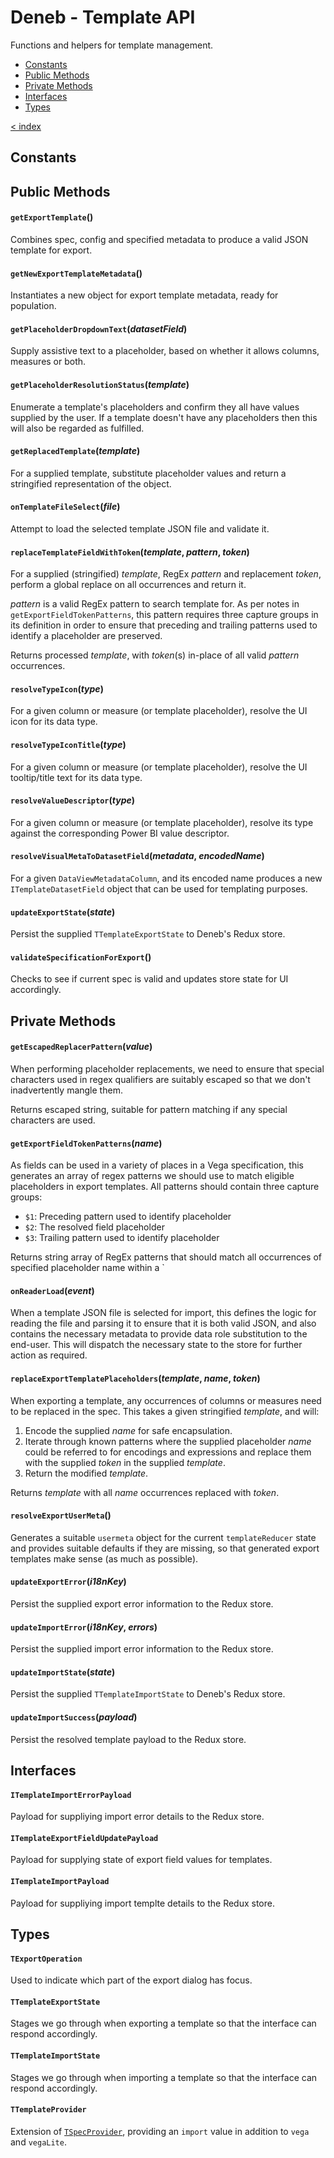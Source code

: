 # Deneb - Template API

Functions and helpers for template management.

-   [Constants](#constants)
-   [Public Methods](#public-methods)
-   [Private Methods](#private-methods)
-   [Interfaces](#interfaces)
-   [Types](#types)

[< index](../README.md)

## Constants

## Public Methods

#### `getExportTemplate`()

Combines spec, config and specified metadata to produce a valid JSON template for export.

#### `getNewExportTemplateMetadata`()

Instantiates a new object for export template metadata, ready for population.

#### `getPlaceholderDropdownText`(_datasetField_)

Supply assistive text to a placeholder, based on whether it allows columns, measures or both.

#### `getPlaceholderResolutionStatus`(_template_)

Enumerate a template's placeholders and confirm they all have values supplied by the user. If a template doesn't have any placeholders then this will also be regarded as fulfilled.

#### `getReplacedTemplate`(_template_)

For a supplied template, substitute placeholder values and return a stringified representation of the object.

#### `onTemplateFileSelect`(_file_)

Attempt to load the selected template JSON file and validate it.

#### `replaceTemplateFieldWithToken`(_template_, _pattern_, _token_)

For a supplied (stringified) _template_, RegEx _pattern_ and replacement _token_, perform a global replace on all occurrences and return it.

_pattern_ is a valid RegEx pattern to search template for. As per notes in `getExportFieldTokenPatterns`, this pattern requires three capture groups in its definition in order to ensure that preceding and trailing patterns used to identify a placeholder are preserved.

Returns processed _template_, with _token_(s) in-place of all valid _pattern_ occurrences.

#### `resolveTypeIcon`(_type_)

For a given column or measure (or template placeholder), resolve the UI icon for its data type.

#### `resolveTypeIconTitle`(_type_)

For a given column or measure (or template placeholder), resolve the UI tooltip/title text for its data type.

#### `resolveValueDescriptor`(_type_)

For a given column or measure (or template placeholder), resolve its type against the corresponding Power BI value descriptor.

#### `resolveVisualMetaToDatasetField`(_metadata_, _encodedName_)

For a given `DataViewMetadataColumn`, and its encoded name produces a new `ITemplateDatasetField` object that can be used for templating purposes.

#### `updateExportState`(_state_)

Persist the supplied `TTemplateExportState` to Deneb's Redux store.

#### `validateSpecificationForExport`()

Checks to see if current spec is valid and updates store state for UI accordingly.

## Private Methods

#### `getEscapedReplacerPattern`(_value_)

When performing placeholder replacements, we need to ensure that special characters used in regex qualifiers are suitably escaped so that we don't inadvertently mangle them.

Returns escaped string, suitable for pattern matching if any special characters are used.

#### `getExportFieldTokenPatterns`(_name_)

As fields can be used in a variety of places in a Vega specification, this generates an array of regex patterns we should use to match eligible placeholders in export templates. All patterns should contain three capture groups:

-   `$1`: Preceding pattern used to identify placeholder
-   `$2`: The resolved field placeholder
-   `$3`: Trailing pattern used to identify placeholder

Returns string array of RegEx patterns that should match all occurrences of specified placeholder name within a `

#### `onReaderLoad`(_event_)

When a template JSON file is selected for import, this defines the logic for reading the file and parsing it to ensure that it is both valid JSON, and also contains the necessary metadata to provide data role substitution to the end-user. This will dispatch the necessary state to the store for further action as required.

#### `replaceExportTemplatePlaceholders`(_template_, _name_, _token_)

When exporting a template, any occurrences of columns or measures need to be replaced in the spec. This takes a given stringified _template_, and will:

1. Encode the supplied _name_ for safe encapsulation.
2. Iterate through known patterns where the supplied placeholder _name_ could be referred to for encodings and expressions and replace them with the supplied _token_ in the supplied _template_.
3. Return the modified _template_.

Returns _template_ with all _name_ occurrences replaced with _token_.

#### `resolveExportUserMeta`()

Generates a suitable `usermeta` object for the current `templateReducer` state and provides suitable defaults if they are missing, so that generated export templates make sense (as much as possible).

#### `updateExportError`(_i18nKey_)

Persist the supplied export error information to the Redux store.

#### `updateImportError`(_i18nKey_, _errors_)

Persist the supplied import error information to the Redux store.

#### `updateImportState`(_state_)

Persist the supplied `TTemplateImportState` to Deneb's Redux store.

#### `updateImportSuccess`(_payload_)

Persist the resolved template payload to the Redux store.

## Interfaces

#### `ITemplateImportErrorPayload`

Payload for suppliying import error details to the Redux store.

#### `ITemplateExportFieldUpdatePayload`

Payload for supplying state of export field values for templates.

#### `ITemplateImportPayload`

Payload for suppliying import templte details to the Redux store.

## Types

#### `TExportOperation`

Used to indicate which part of the export dialog has focus.

#### `TTemplateExportState`

Stages we go through when exporting a template so that the interface can respond accordingly.

#### `TTemplateImportState`

Stages we go through when importing a template so that the interface can respond accordingly.

#### `TTemplateProvider`

Extension of [`TSpecProvider`](../specification/README.md#tspecprovider), providing an `import` value in addition to `vega` and `vegaLite`.
